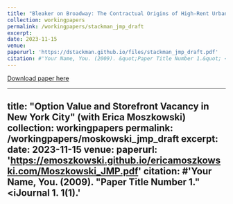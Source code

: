 ```yaml
---
title: "Bleaker on Broadway: The Contractual Origins of High-Rent Urban Blight" (with Erica Moszkowski)
collection: workingpapers
permalink: /workingpapers/stackman_jmp_draft
excerpt:
date: 2023-11-15
venue: 
paperurl: 'https://dstackman.github.io/files/stackman_jmp_draft.pdf'
citation: #'Your Name, You. (2009). &quot;Paper Title Number 1.&quot; <i>Journal 1</i>. 1(1).'
---
```



[Download paper here](https://dstackman.github.io/files/stackman_jmp_draft.pdf)

---
title: "Option Value and Storefront Vacancy in New York City" (with Erica Moszkowski) 
collection: workingpapers
permalink: /workingpapers/moskowski_jmp_draft
excerpt:
date: 2023-11-15
venue: 
paperurl: 'https://emoszkowski.github.io/ericamoszkowski.com/Moszkowski_JMP.pdf'
citation: #'Your Name, You. (2009). &quot;Paper Title Number 1.&quot; <iJournal 1</i>. 1(1).'
---
